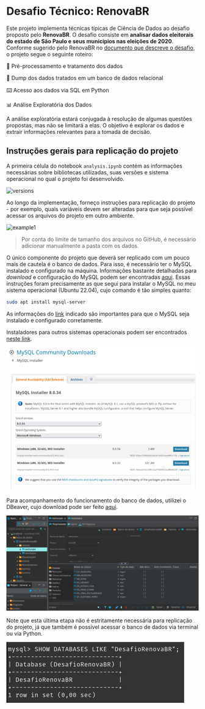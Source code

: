 # **Desafio Técnico: RenovaBR**

Este projeto implementa técnicas típicas de Ciência de Dados ao desafio proposto pelo **RenovaBR**. O desafio consiste em **analisar dados eleitorais do estado de São Paulo e seus municípios nas eleições de 2020**. Conforme sugerido pelo RenovaBR no [documento que descreve o desafio](../desafio-tecnico.pdf), o projeto segue o seguinte roteiro:

🧹 Pré-processamento e tratamento dos dados

🐬 Dump dos dados tratados em um banco de dados relacional

⌨️ Acesso aos dados via SQL em Python

📊 Análise Exploratória dos Dados

A análise exploratória estará conjugada à resolução de algumas questões propostas, mas não se limitará a elas. O objetivo é explorar os dados e extrair informações relevantes para a tomada de decisão.

## **Instruções gerais para replicação do projeto**

A primeira célula do notebook `analysis.ipynb` contém as informações necessárias sobre bibliotecas utilizadas, suas versões e sistema operacional no qual o projeto foi desenvolvido. 

![versions](../images/versioning.png)

Ao longo da implementação, forneço instruções para replicação do projeto - por exemplo, quais variáveis devem ser alteradas para que seja possível acessar os arquivos do projeto em outro ambiente.

![example1](../images/example1.png)

> Por conta do limite de tamanho dos arquivos no GitHub, é necessário adicionar manualmente a pasta com os dados.

O único componente do projeto que deverá ser replicado com um pouco mais de cautela é o banco de dados. Para isso, é necessário ter o MySQL instalado e configurado na máquina. Informações bastante detalhadas para *download* e configuração do MySQL podem ser encontradas [aqui](https://www.digitalocean.com/community/tutorials/how-to-install-mysql-on-ubuntu-20-04). Essas instruções foram precisamente as que segui para instalar o MySQL no meu sistema operacional (Ubuntu 22.04), cujo comando é tão simples quanto:

```bash
sudo apt install mysql-server
```

As informações do [link]((https://www.digitalocean.com/community/tutorials/how-to-install-mysql-on-ubuntu-20-04)) indicado são importantes para que o MySQL seja instalado e configurado corretamente. 

Instaladores para outros sistemas operacionais podem ser encontrados [neste link](https://dev.mysql.com/downloads/installer/).

![mysql-installer](images/mysql-installer.png)

Para acompanhamento do funcionamento do banco de dados, utilizei o DBeaver, cujo download pode ser feito [aqui](https://dbeaver.io/download/). 

![dbeaver](images/dbeaver.png)

Note que esta última etapa não é estritamente necessária para replicação do projeto, já que também é possível acessar o banco de dados via terminal ou via Python.

![mysql-terminal](images/mysql-terminal.png)